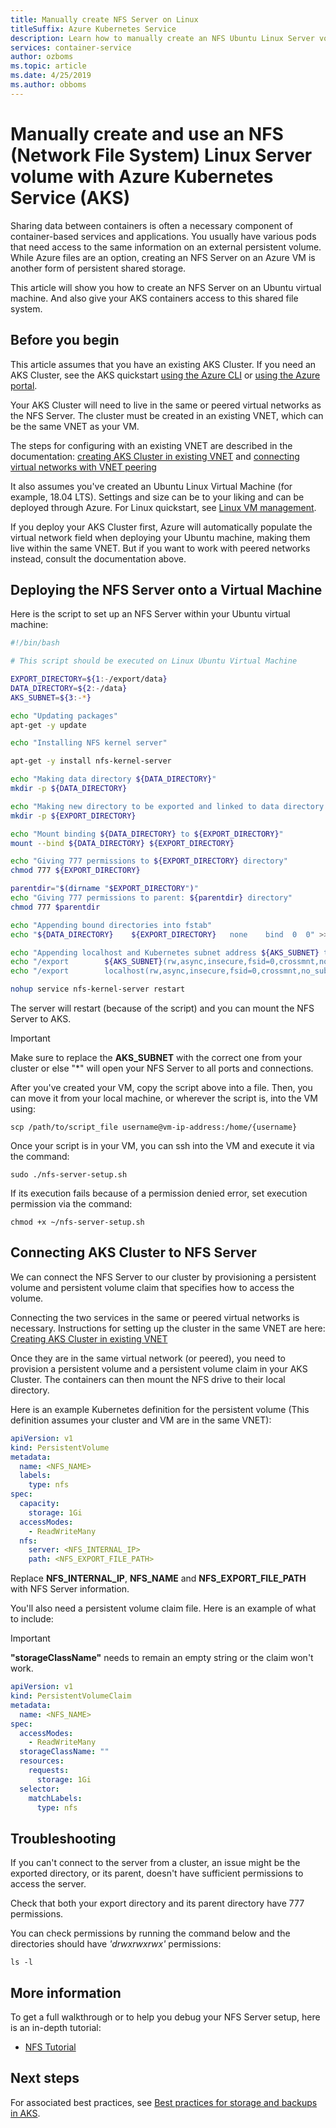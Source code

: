 ```yaml
---
title: Manually create NFS Server on Linux
titleSuffix: Azure Kubernetes Service
description: Learn how to manually create an NFS Ubuntu Linux Server volume for use with pods in Azure Kubernetes Service (AKS)
services: container-service
author: ozboms
ms.topic: article
ms.date: 4/25/2019
ms.author: obboms
---
```


# Manually create and use an NFS (Network File System) Linux Server volume with Azure Kubernetes Service (AKS)
Sharing data between containers is often a necessary component of container-based services and applications. You usually have various pods that need access to the same information on an external persistent volume.    
While Azure files are an option, creating an NFS Server on an Azure VM is another form of persistent shared storage. 

This article will show you how to create an NFS Server on an Ubuntu virtual machine. And also give your AKS containers access to this shared file system.

## Before you begin
This article assumes that you have an existing AKS Cluster. If you need an AKS Cluster, see the AKS quickstart [using the Azure CLI][aks-quickstart-cli] or [using the Azure portal][aks-quickstart-portal].

Your AKS Cluster will need to live in the same or peered virtual networks as the NFS Server. The cluster must be created in an existing VNET, which can be the same VNET as your VM.

The steps for configuring with an existing VNET are described in the documentation: [creating AKS Cluster in existing VNET][aks-virtual-network] and [connecting virtual networks with VNET peering][peer-virtual-networks]

It also assumes you've created an Ubuntu Linux Virtual Machine (for example, 18.04 LTS). Settings and size can be to your liking and can be deployed through Azure. For Linux quickstart, see [Linux VM management][linux-create].

If you deploy your AKS Cluster first, Azure will automatically populate the virtual network field when deploying your Ubuntu machine, making them live within the same VNET. But if you want to work with peered networks instead, consult the documentation above.

## Deploying the NFS Server onto a Virtual Machine
Here is the script to set up an NFS Server within your Ubuntu virtual machine:
```bash
#!/bin/bash

# This script should be executed on Linux Ubuntu Virtual Machine

EXPORT_DIRECTORY=${1:-/export/data}
DATA_DIRECTORY=${2:-/data}
AKS_SUBNET=${3:-*}

echo "Updating packages"
apt-get -y update

echo "Installing NFS kernel server"

apt-get -y install nfs-kernel-server

echo "Making data directory ${DATA_DIRECTORY}"
mkdir -p ${DATA_DIRECTORY}

echo "Making new directory to be exported and linked to data directory: ${EXPORT_DIRECTORY}"
mkdir -p ${EXPORT_DIRECTORY}

echo "Mount binding ${DATA_DIRECTORY} to ${EXPORT_DIRECTORY}"
mount --bind ${DATA_DIRECTORY} ${EXPORT_DIRECTORY}

echo "Giving 777 permissions to ${EXPORT_DIRECTORY} directory"
chmod 777 ${EXPORT_DIRECTORY}

parentdir="$(dirname "$EXPORT_DIRECTORY")"
echo "Giving 777 permissions to parent: ${parentdir} directory"
chmod 777 $parentdir

echo "Appending bound directories into fstab"
echo "${DATA_DIRECTORY}    ${EXPORT_DIRECTORY}   none    bind  0  0" >> /etc/fstab

echo "Appending localhost and Kubernetes subnet address ${AKS_SUBNET} to exports configuration file"
echo "/export        ${AKS_SUBNET}(rw,async,insecure,fsid=0,crossmnt,no_subtree_check)" >> /etc/exports
echo "/export        localhost(rw,async,insecure,fsid=0,crossmnt,no_subtree_check)" >> /etc/exports

nohup service nfs-kernel-server restart
```
The server will restart (because of the script) and you can mount the NFS Server to AKS.

>[!IMPORTANT]  
>Make sure to replace the **AKS_SUBNET** with the correct one from your cluster or else "*" will open your NFS Server to all ports and connections.

After you've created your VM, copy the script above into a file. Then, you can move it from your local machine, or wherever the script is, into the VM using: 
```console
scp /path/to/script_file username@vm-ip-address:/home/{username}
```
Once your script is in your VM, you can ssh into the VM and execute it via the command:
```console
sudo ./nfs-server-setup.sh
```
If its execution fails because of a permission denied error, set execution permission via the command:
```console
chmod +x ~/nfs-server-setup.sh
```

## Connecting AKS Cluster to NFS Server
We can connect the NFS Server to our cluster by provisioning a persistent volume and persistent volume claim that specifies how to access the volume.

Connecting the two services in the same or peered virtual networks is necessary. Instructions for setting up the cluster in the same VNET are here: [Creating AKS Cluster in existing VNET][aks-virtual-network]

Once they are in the same virtual network (or peered), you need to provision a persistent volume and a persistent volume claim in your AKS Cluster. The containers can then mount the NFS drive to their local directory.

Here is an example Kubernetes definition for the persistent volume (This definition assumes your cluster and VM are in the same VNET):

```yaml
apiVersion: v1
kind: PersistentVolume
metadata:
  name: <NFS_NAME>
  labels:
    type: nfs
spec:
  capacity:
    storage: 1Gi
  accessModes:
    - ReadWriteMany
  nfs:
    server: <NFS_INTERNAL_IP>
    path: <NFS_EXPORT_FILE_PATH>
```
Replace **NFS_INTERNAL_IP**, **NFS_NAME** and **NFS_EXPORT_FILE_PATH** with NFS Server information.

You'll also need a persistent volume claim file. Here is an example of what to include:

>[!IMPORTANT]  
>**"storageClassName"** needs to remain an empty string or the claim won't work.

```yaml
apiVersion: v1
kind: PersistentVolumeClaim
metadata:
  name: <NFS_NAME>
spec:
  accessModes:
    - ReadWriteMany
  storageClassName: ""
  resources:
    requests:
      storage: 1Gi
  selector: 
    matchLabels:
      type: nfs
```

## Troubleshooting
If you can't connect to the server from a cluster, an issue might be the exported directory, or its parent, doesn't have sufficient permissions to access the server.

Check that both your export directory and its parent directory have 777 permissions.

You can check permissions by running the command below and the directories should have *'drwxrwxrwx'* permissions:
```console
ls -l
```

## More information
To get a full walkthrough or to help you debug your NFS Server setup, here is an in-depth tutorial:
  - [NFS Tutorial][nfs-tutorial]

## Next steps

For associated best practices, see [Best practices for storage and backups in AKS][operator-best-practices-storage].

<!-- LINKS - external -->
[kubernetes-volumes]: https://kubernetes.io/docs/concepts/storage/volumes/
[linux-create]: https://docs.microsoft.com/azure/virtual-machines/linux/tutorial-manage-vm
[nfs-tutorial]: https://help.ubuntu.com/community/SettingUpNFSHowTo#Pre-Installation_Setup
[aks-virtual-network]: https://docs.microsoft.com/azure/aks/configure-kubenet#create-an-aks-cluster-in-the-virtual-network
[peer-virtual-networks]: https://docs.microsoft.com/azure/virtual-network/tutorial-connect-virtual-networks-portal

<!-- LINKS - internal -->
[aks-quickstart-cli]: kubernetes-walkthrough.md
[aks-quickstart-portal]: kubernetes-walkthrough-portal.md
[operator-best-practices-storage]: operator-best-practices-storage.md
